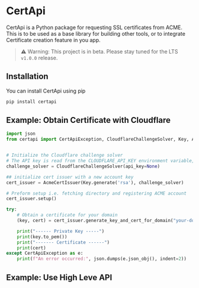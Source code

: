 # CertApi

CertApi is a Python package for requesting SSL certificates from ACME.
This is to be used as a base library for building other tools, or to integrate Certificate creation feature in you app.

> ⚠️ Warning: This project is in beta. Please stay tuned for the LTS `v1.0.0` release.

## Installation

You can install CertApi using pip

```bash
pip install certapi
```

## Example: Obtain Certificate with Cloudflare

```python
import json
from certapi import CertApiException, CloudflareChallengeSolver, Key, AcmeCertIssuer


# Initialize the Cloudflare challenge solver
# The API key is read from the CLOUDFLARE_API_KEY environment variable, or you can set it below.
challenge_solver = CloudflareChallengeSolver(api_key=None)

## initialize cert issuer with a new account key
cert_issuer = AcmeCertIssuer(Key.generate('rsa'), challenge_solver)

# Preform setup i.e. fetching directory and registering ACME account
cert_issuer.setup()

try:
    # Obtain a certificate for your domain
    (key, cert) = cert_issuer.generate_key_and_cert_for_domain("your-domain.com")

    print("------ Private Key -----")
    print(key.to_pem())
    print("------- Certificate ------")
    print(cert)
except CertApiException as e:
    print(f"An error occurred:", json.dumps(e.json_obj(), indent=2))

```


## Example: Use High Leve API

```
```